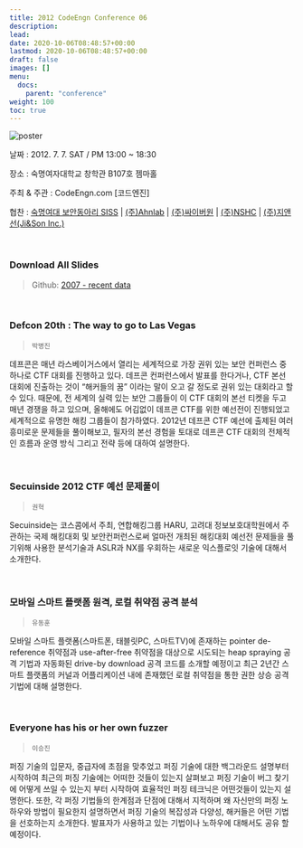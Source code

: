 ```yaml
---
title: 2012 CodeEngn Conference 06
description: 
lead: 
date: 2020-10-06T08:48:57+00:00
lastmod: 2020-10-06T08:48:57+00:00
draft: false
images: []
menu:
  docs:
    parent: "conference"
weight: 100
toc: true
---
```


![poster](codeengn_conference_06_poster.jpg)

날짜 : 2012. 7. 7. SAT / PM 13:00 ~ 18:30

장소 : 숙명여자대학교 창학관 B107호 젬마홀

주최 & 주관 : CodeEngn.com [코드엔진] &nbsp;

협찬 : 
<a href='http://siss.sookmyung.ac.kr' target='_blank'>숙명여대 보안동아리 SISS</a> | 
<a href='https://www.ahnlab.com' target='_blank'>(주)Ahnlab</a> | 
<a href='http://cyberone.kr' target='_blank'>(주)싸이버원</a> | 
<a href='https://www.nshc.net' target='_blank'>(주)NSHC</a> | 
<a href='https://jinson.tistory.com' target='_blank'>(주)지앤선(Ji&Son Inc.) </a>

<br />

### Download All Slides

> Github: <a href='https://github.com/codeengn/codeengn-conference' target='_blank'>2007 - recent data</a>

<br />





### Defcon 20th : The way to go to Las Vegas

> <small>박병진</small>


데프콘은 매년 라스베이거스에서 열리는 세계적으로 가장 권위 있는 보안 컨퍼런스 중 하나로 CTF 대회를 진행하고 있다. 데프콘 컨퍼런스에서 발표를 한다거나, CTF 본선 대회에 진출하는 것이 “해커들의 꿈” 이라는 말이 오고 갈 정도로 권위 있는 대회라고 할 수 있다. 때문에, 전 세계의 실력 있는 보안 그룹들이 이 CTF 대회의 본선 티켓을 두고 매년 경쟁을 하고 있으며, 올해에도 어김없이 데프콘 CTF를 위한 예선전이 진행되었고 세계적으로 유명한 해킹 그룹들이 참가하였다. 2012년 데프콘 CTF 예선에 출제된 여러 흥미로운 문제들을 풀이해보고, 필자의 본선 경험을 토대로 데프콘 CTF 대회의 전체적인 흐름과 운영 방식 그리고 전략 등에 대하여 설명한다.


<br />

### Secuinside 2012 CTF 예선 문제풀이

> <small>권혁</small>


Secuinside는 코스콤에서 주최, 연합해킹그룹 HARU, 고려대 정보보호대학원에서 주관하는 국제 해킹대회 및 보안컨퍼런스로써 얼마전 개최된 해킹대회 예선전 문제들을 풀기위해 사용한 분석기술과 ASLR과 NX를 우회하는 새로운 익스플로잇 기술에 대해서 소개한다.


<br />

### 모바일 스마트 플랫폼 원격, 로컬 취약점 공격 분석

> <small>유동훈</small>


모바일 스마트 플랫폼(스마트폰, 태블릿PC, 스마트TV)에 존재하는 pointer de-reference 취약점과 use-after-free 취약점을 대상으로 시도되는 heap spraying 공격 기법과 자동화된 drive-by download 공격 코드를 소개할 예정이고 최근 2년간 스마트 플랫폼의 커널과 어플리케이션 내에 존재했던 로컬 취약점을 통한 권한 상승 공격 기법에 대해 설명한다.


<br />

### Everyone has his or her own fuzzer

> <small>이승진</small>


퍼징 기술의 입문자, 중급자에 초점을 맞추었고 퍼징 기술에 대한 백그라운드 설명부터 시작하여 최근의 퍼징 기술에는 어떠한 것들이 있는지 살펴보고 퍼징 기술이 버그 찾기에 어떻게 쓰일 수 있는지 부터 시작하여 효율적인 퍼징 테크닉은 어떤것들이 있는지 설명한다. 또한, 각 퍼징 기법들의 한계점과 단점에 대해서 지적하며 왜 자신만의 퍼징 노하우와 방법이 필요한지 설명하면서 퍼징 기술의 복잡성과 다양성, 해커들은 어떤 기법을 선호하는지 소개한다. 발표자가 사용하고 있는 기법이나 노하우에 대해서도 공유 할 예정이다.
